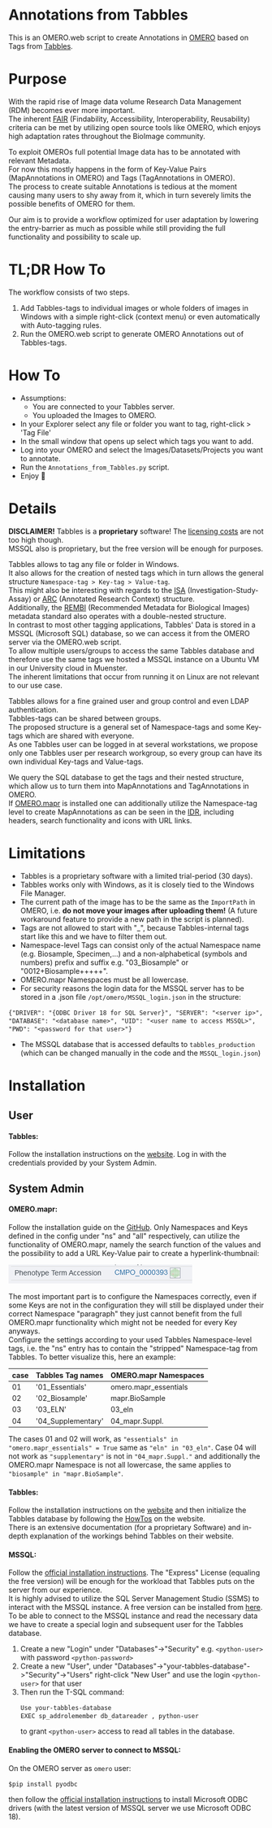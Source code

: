 # Annotations from Tabbles
This is an OMERO.web script to create Annotations in [OMERO](https://www.openmicroscopy.org/omero/) based on Tags from [Tabbles](https://tabbles.net/).

# Purpose
With the rapid rise of Image data volume Research Data Management (RDM) becomes ever more important.<br>
The inherent [FAIR](https://www.nature.com/articles/sdata201618) (Findability, Accessibility, Interoperability, Reusability) criteria can be met by utilizing open source tools like OMERO, which enjoys high adaptation rates throughout the BioImage community.

To exploit OMEROs full potential Image data has to be annotated with relevant Metadata.<br>
For now this mostly happens in the form of Key-Value Pairs (MapAnnotations in OMERO) and Tags (TagAnnotations in OMERO).<br>
The process to create suitable Annotations is tedious at the moment causing many users to shy away from it, which in turn severely limits the possible benefits of OMERO for them.

Our aim is to provide a workflow optimized for user adaptation by lowering the entry-barrier as much as possible while still providing the full functionality and possibility to scale up.

# TL;DR How To
The workflow consists of two steps.
1. Add Tabbles-tags to individual images or whole folders of images in Windows with a simple right-click (context menu) or even automatically with Auto-tagging rules.
2. Run the OMERO.web script to generate OMERO Annotations out of Tabbles-tags.

# How To

* Assumptions:
    * You are connected to your Tabbles server.
    * You uploaded the Images to OMERO.
* In your Explorer select any file or folder you want to tag, right-click > 'Tag File'
* In the small window that opens up select which tags you want to add.
* Log into your OMERO and select the Images/Datasets/Projects you want to annotate.
* Run the `Annotations_from_Tabbles.py` script.
* Enjoy 🙂

# Details
__DISCLAIMER!__ Tabbles is a __proprietary__ software! The [licensing costs](https://tabbles.net/buy-tabbles/) are not too high though.<br>
MSSQL also is proprietary, but the free version will be enough for purposes.

Tabbles allows to tag any file or folder in Windows.<br>
It also allows for the creation of nested tags which in turn allows the general structure `Namespace-tag > Key-tag > Value-tag`.<br>
This might also be interesting with regards to the [ISA](https://isa-specs.readthedocs.io/en/latest/isamodel.html) (Investigation-Study-Assay) or [ARC](https://www.nfdi4plants.de/content/learn-more/annotated-research-context.html) (Annotated Research Context) structure.<br>
Additionally, the [REMBI](https://www.nature.com/articles/s41592-021-01166-8) (Recommended Metadata for Biological Images) metadata standard also operates with a double-nested structure.<br>
In contrast to most other tagging applications, Tabbles' Data is stored in a MSSQL (Microsoft SQL) database, so we can access it from the OMERO server via the OMERO.web script.<br>
To allow multiple users/groups to access the same Tabbles database and therefore use the same tags we hosted a MSSQL instance on a Ubuntu VM in our University cloud in Muenster.<br>
The inherent limitations that occur from running it on Linux are not relevant to our use case.<br>

Tabbles allows for a fine grained user and group control and even LDAP authentication.<br>
Tabbles-tags can be shared between groups.<br>
The proposed structure is a general set of Namespace-tags and some Key-tags which are shared with everyone.<br>
As one Tabbles user can be logged in at several workstations, we propose only one Tabbles user per research workgroup, so every  group can have its own individual Key-tags and Value-tags.<br>

We query the SQL database to get the tags and their nested structure, which allow us to turn them into MapAnnotations and TagAnnotations in OMERO.<br>
If [OMERO.mapr](https://github.com/ome/omero-mapr) is installed one can additionally utilize the Namespace-tag level to create MapAnnotations as can be seen in the [IDR](https://idr.openmicroscopy.org/webclient/?show=screen-51), including headers, search functionality and icons with URL links.

# Limitations
* Tabbles is a proprietary software with a limited trial-period (30 days).
* Tabbles works only with Windows, as it is closely tied to the Windows File Manager.
* The current path of the image has to be the same as the `ImportPath` in OMERO, i.e. __do not move your images after uploading them!__ (A future  workaround feature to provide a new path in the script is planned).
* Tags are not allowed to start with "_", because Tabbles-internal tags start like this and we have to filter them out.
* Namespace-level Tags can consist only of the actual Namespace name (e.g. Biosample, Specimen,...) and a non-alphabetical (symbols and 
    numbers) prefix and suffix e.g. "03_Biosample" or "0012+Biosample+++++".
* OMERO.mapr Namespaces must be all lowercase.
* For security reasons the login data for the MSSQL server has to be stored in a .json file `/opt/omero/MSSQL_login.json` in the structure:
```
{"DRIVER": "{ODBC Driver 18 for SQL Server}", "SERVER": "<server ip>", "DATABASE": "<database name>", "UID": "<user name to access MSSQL>", "PWD": "<password for that user>"}
```
* The MSSQL database that is accessed defaults to `tabbles_production` (which can be changed manually in the code and the `MSSQL_login.json`)


# Installation
## User

#### Tabbles: 
Follow the installation instructions on the [website](https://tabbles.net/download-page/).
Log in with the credentials provided by your System Admin.

## System Admin
#### OMERO.mapr: 
Follow the installation guide on the [GitHub](https://github.com/ome/omero-mapr). 
Only Namespaces and Keys defined in the config under "ns" and "all" respectively, can utilize the functionality of OMERO.mapr, namely the search function of the values and the possibility to add a URL Key-Value pair to create a hyperlink-thumbnail:

![](https://github.com/MuensterImagingNetwork/annotations_from_tabbles/blob/dev/Capture.PNG?raw=true) 

The most important part is to configure the Namespaces correctly, even if some Keys are not in the configuration they will still be displayed under their correct Namespace "paragraph" they just cannot benefit from the full OMERO.mapr functionality which might not be needed for every Key anyways.<br>
Configure the settings according to your used Tabbles Namespace-level tags, i.e. the "ns" entry has to contain the "stripped" Namespace-tag from Tabbles. To better visualize this, here an example:

|case|Tabbles Tag names | OMERO.mapr Namespaces|
|----|----|---|
|01|'01_Essentials' |omero.mapr_essentials|
|02|'02_Biosample' |mapr.BioSample|
|03|'03_ELN' |03_eln|
|04|'04_Supplementary' |04_mapr.Suppl.|

The cases 01 and 02 will work, as `"essentials" in "omero.mapr_essentials" = True` same as  `"eln" in "03_eln"`. Case 04 will not work as `"supplementary"` is not in `"04_mapr.Suppl."` and additionally the OMERO.mapr Namespace is not all lowercase, the same applies to `"biosample" in "mapr.BioSample"`.

#### Tabbles: 
Follow the installation instructions on the [website](https://tabbles.net/download-page/) and then initialize the Tabbles database by following the [HowTos](https://tabbles.net/how-tos/) on the website.<br>
There is an extensive documentation (for a proprietary Software) and in-depth explanation of the workings behind Tabbles on their website.

#### MSSQL: 
Follow the [official installation instructions](https://learn.microsoft.com/en-us/sql/linux/sql-server-linux-setup?view=sql-server-ver16). The "Express" License (equaling the free version) will be enough for the workload that Tabbles puts on the server from our experience.<br>
It is highly advised to utilize the SQL Server Management Studio (SSMS) to interact with the MSSQL instance. A free version can be installed from [here](https://learn.microsoft.com/de-de/sql/ssms/download-sql-server-management-studio-ssms?view=sql-server-ver16).<br>
To be able to connect to the MSSQL instance and read the necessary data we have to create a special login and subsequent user for the Tabbles database.
1) Create a new "Login" under "Databases"->"Security"  e.g. `<python-user>` with password  `<python-password>`
2) Create a new "User", under "Databases"->"your-tabbles-database"->"Security"->"Users" right-click "New User" and use the login `<python-user>` for that user
3) Then run the T-SQL command:  
    ```
    Use your-tabbles-database
    EXEC sp_addrolemember db_datareader , python-user
    ```
    to grant `<python-user>` access to read all tables in the database.<br>  

#### Enabling the OMERO server to connect to MSSQL:
On the OMERO server as `omero` user: 
```
$pip install pyodbc
```
then follow the [official installation instructions](https://learn.microsoft.com/en-us/sql/connect/odbc/linux-mac/installing-the-microsoft-odbc-driver-for-sql-server?view=sql-server-ver16&tabs=redhat18-install%2Credhat17-install%2Cdebian8-install%2Credhat7-13-install%2Crhel7-offline#18) to install Microsoft ODBC drivers (with the latest version of MSSQL server we use Microsoft ODBC 18).



